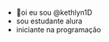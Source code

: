 - 👋oi eu sou @kethlyn1D
- sou estudante alura
- iniciante na programação

<!---
kethlyn1D/kethlyn1D is a ✨ special ✨ repository because its `README.md` (this file) appears on your GitHub profile.
You can click the Preview link to take a look at your changes.
--->
